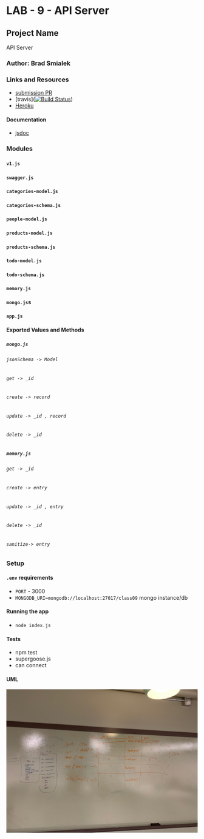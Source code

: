 
# LAB - 9 - API Server

## Project Name
API Server

### Author: Brad Smialek

### Links and Resources
* [submission PR](https://github.com/brad-smialek-401-advanced-javascript/lab-class-9-API-Server/blob/master/README.md)
* [travis]([![Build Status](https://www.travis-ci.com/brad-smialek-401-advanced-javascript/lab-class-9-API-Server.svg?branch=master)](https://www.travis-ci.com/brad-smialek-401-advanced-javascript/lab-class-9-API-Server))
* [Heroku](https://git.heroku.com/lab9-docs.git) 


#### Documentation
* [jsdoc](https://git.heroku.com/lab9-docs.git/docs) 


### Modules
#### `v1.js`
#### `swagger.js`
#### `categories-model.js`
#### `categories-schema.js`
#### `people-model.js`
#### `products-model.js`
#### `products-schema.js`
#### `todo-model.js`
#### `todo-schema.js`
#### `memory.js`
#### `mongo.js`s
#### `app.js`


#### Exported Values and Methods
##### `mongo.js`
###### `jsonSchema -> Model`
###### `get -> _id`
###### `create -> record`
###### `update -> _id , record`
###### `delete -> _id`

##### `memory.js`
###### `get -> _id`
###### `create -> entry`
###### `update -> _id , entry`
###### `delete -> _id`
###### `sanitize-> entry`

### Setup
#### `.env` requirements
* `PORT` - 3000
* `MONGODB_URI=mongodb://localhost:27017/class09`  mongo instance/db

#### Running the app
* `node index.js`

  
#### Tests
* npm test
* supergoose.js
* can connect

#### UML
![UML](./assets/apiserveruml.JPG)
